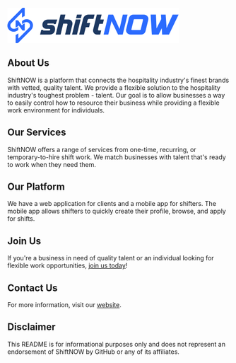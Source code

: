 ![ShiftNOW Logo](https://raw.githubusercontent.com/ShiftNOW/.github/6e9d910ec9c1ba838862b15cae60c63ef57c0106/shiftnow.svg)

## About Us

ShiftNOW is a platform that connects the hospitality industry's finest brands with vetted, quality talent. We provide a flexible solution to the hospitality industry's toughest problem - talent. Our goal is to allow businesses a way to easily control how to resource their business while providing a flexible work environment for individuals.

## Our Services

ShiftNOW offers a range of services from one-time, recurring, or temporary-to-hire shift work. We match businesses with talent that's ready to work when they need them.

## Our Platform

We have a web application for clients and a mobile app for shifters. The mobile app allows shifters to quickly create their profile, browse, and apply for shifts.

## Join Us

If you're a business in need of quality talent or an individual looking for flexible work opportunities, <a href="https://www.shiftnow.com/" target="_blank">join us today</a>!

## Contact Us

For more information, visit our <a href="https://www.shiftnow.com/" target="_blank">website</a>.

## Disclaimer

This README is for informational purposes only and does not represent an endorsement of ShiftNOW by GitHub or any of its affiliates.
